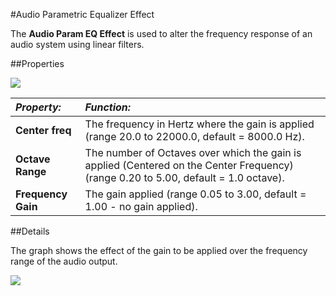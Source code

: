 #Audio Parametric Equalizer Effect

The __Audio Param EQ Effect__ is used to alter the frequency response of an audio system using linear filters.


##Properties

![](../uploads/Main/AudioParamEQEffect.png) 


|**_Property:_** |**_Function:_** |
|:---|:---|
|__Center freq__ |The frequency in Hertz where the gain is applied (range 20.0 to 22000.0, default = 8000.0 Hz).|
|__Octave Range__ |The number of Octaves over which the gain is applied (Centered on the Center Frequency) (range 0.20 to 5.00, default = 1.0 octave).|
|__Frequency Gain__ |The gain applied (range 0.05 to 3.00, default = 1.00 - no gain applied).|


##Details

The graph shows the effect of the gain to be applied over the frequency range of the audio output.

![](../uploads/Main/AudioParamEQEffect2.png) 
